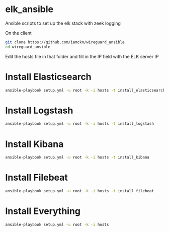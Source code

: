 # elk_ansible
Ansible scripts to set up the elk stack with zeek logging

On the client

```bash
git clone https://github.com/iamckn/wireguard_ansible
cd wireguard_ansible
```

Edit the hosts file in that folder and fill in the IP field with the ELK server IP

# Install Elasticsearch

```bash
ansible-playbook setup.yml -u root -k -i hosts -t install_elasticsearch
```

# Install Logstash

```bash
ansible-playbook setup.yml -u root -k -i hosts -t install_logstash
```
# Install Kibana

```bash
ansible-playbook setup.yml -u root -k -i hosts -t install_kibana
```

# Install Filebeat

```bash
ansible-playbook setup.yml -u root -k -i hosts -t install_filebeat
```

# Install Everything

```bash
ansible-playbook setup.yml -u root -k -i hosts
```
